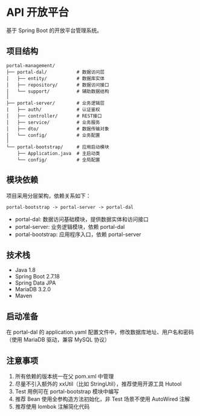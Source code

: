 # API 开放平台

基于 Spring Boot 的开放平台管理系统。

## 项目结构

```
portal-management/
├── portal-dal/           # 数据访问层
│   ├── entity/           # 数据库实体
│   ├── repository/       # 数据访问接口
│   └── support/          # 辅助数据结构
│
├── portal-server/        # 业务逻辑层
|   ├── auth/             # 认证鉴权
│   ├── controller/       # REST接口
│   ├── service/          # 业务服务
│   ├── dto/              # 数据传输对象
│   └── config/           # 业务配置
│
└── portal-bootstrap/     # 应用启动模块
    ├── Application.java  # 主启动类
    └── config/           # 全局配置
```

## 模块依赖
项目采用分层架构，依赖关系如下：
```
portal-bootstrap -> portal-server -> portal-dal
```
- portal-dal: 数据访问基础模块，提供数据实体和访问接口
- portal-server: 业务逻辑模块，依赖 portal-dal
- portal-bootstrap: 应用程序入口，依赖 portal-server

## 技术栈
- Java 1.8
- Spring Boot 2.7.18
- Spring Data JPA
- MariaDB 3.2.0
- Maven

## 启动准备
在 portal-dal 的 application.yaml 配置文件中，修改数据库地址、用户名和密码（使用 MariaDB 驱动，兼容 MySQL 协议）

## 注意事项
1. 所有依赖的版本统一在父 pom.xml 中管理
2. 尽量不引入额外的 xxUtil（比如 StringUtil），推荐使用开源工具 Hutool
3. Test 用例可在 portal-bootstrap 模块中编写
4. 推荐 Bean 使用全参构造方法初始化，非 Test 场景不使用 AutoWired 注解
5. 推荐使用 lombok 注解简化代码